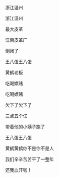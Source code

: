 浙江温州

浙江温州

最大皮革

江南皮革厂

倒闭了



王八蛋王八蛋

黄鹤老板

吃喝嫖赌

吃喝嫖赌

欠下了欠下了

三点五个亿

带着他的小姨子跑了



王八蛋王八蛋

黄鹤黄鹤你不是你不是人

我们辛辛苦苦干了一整年

还我血汗钱！


